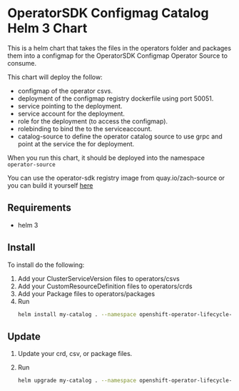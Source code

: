 # OperatorSDK Configmag Catalog Helm 3 Chart

This is a helm chart that takes the files in the operators folder and packages
them into a configmap for the OperatorSDK Configmap Operator Source to consume.

This chart will deploy the follow:

- configmap of the operator csvs.
- deployment of the configmap registry dockerfile using port 50051.
- service pointing to the deployment.
- service account for the deployment.
- role for the deployment (to access the configmap).
- rolebinding to bind the to the serviceaccount.
- catalog-source to define the operator catalog source to use grpc and point at
  the service the for deployment.

When you run this chart, it should be deployed into the namespace
`operator-source`

You can use the operator-sdk registry image from quay.io/zach-source or you can
build it yourself [here](https://github.com/operator-framework/operator-registry/blob/master/configmap-registry.Dockerfile)

## Requirements

- helm 3

## Install

To install do the following:

1. Add your ClusterServiceVersion files to operators/csvs
2. Add your CustomResourceDefinition files to operators/crds
3. Add your Package files to operators/packages
4. Run
   ```sh
   helm install my-catalog . --namespace openshift-operator-lifecycle-manager
   ```

## Update

1. Update your crd, csv, or package files.

2. Run
   ```sh
   helm upgrade my-catalog . --namespace openshift-operator-lifecycle-manager
   ```

